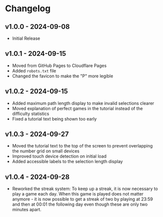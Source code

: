 # Changelog

## v1.0.0 - 2024-09-08

- Initial Release

## v1.0.1 - 2024-09-15

- Moved from GitHub Pages to Cloudflare Pages
- Added `robots.txt` file
- Changed the favicon to make the "P" more legible

## v1.0.2 - 2024-09-15

- Added maximum path length display to make invalid selections clearer
- Moved explanation of perfect games in the tutorial instead of the difficulty statistics
- Fixed a tutorial text being shown too early

## v1.0.3 - 2024-09-27

- Moved the tutorial text to the top of the screen to prevent overlapping the number grid on small devices
- Improved touch device detection on initial load
- Added accessible labels to the selection length display

## v1.0.4 - 2024-09-28

- Reworked the streak system: To keep up a streak, it is now necessary to play a game each day. When this game is played does not matter anymore - it is now possible to get a streak of two by playing at 23:59 and then at 00:01 the following day even though these are only two minutes apart.
